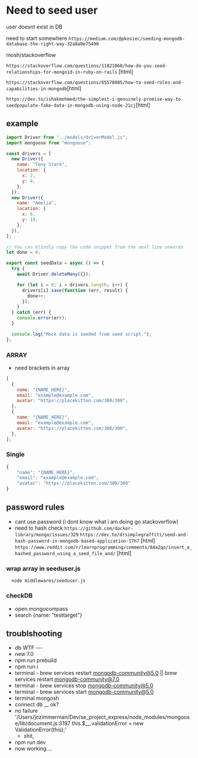 # Need to seed user

user doesnt exist in DB

need to start somewhere
`https://medium.com/@pkosiec/seeding-mongodb-database-the-right-way-32a8a0e75490`

mosh/stackoverflow

`https://stackoverflow.com/questions/11821068/how-do-you-seed-relationships-for-mongoid-in-ruby-on-rails` [html]

`https://stackoverflow.com/questions/65578085/how-to-seed-roles-and-capabilities-in-mongodb`[html]

`https://dev.to/ishakmohmed/the-simplest-i-genuinely-promise-way-to-seedpopulate-fake-data-in-mongodb-using-node-21cj`[html]

## example

```js
import Driver from "../models/driverModel.js";
import mongoose from "mongoose";

const drivers = [
  new Driver({
    name: "Tony Stark",
    location: {
      x: 2,
      y: 4,
    },
  }),
  new Driver({
    name: "Amelia",
    location: {
      x: 6,
      y: 19,
    },
  }),
];

// You can blindly copy the code snippet from the next line onwards
let done = 0;

export const seedData = async () => {
  try {
    await Driver.deleteMany({});

    for (let i = 0; i < drivers.length; i++) {
      drivers[i].save(function (err, result) {
        done++;
      });
    }
  } catch (err) {
    console.error(err);
  }

  console.log("Mock data is seeded from seed script.");
};
```

### ARRAY

- need brackets in array

```js
[
  {
    name: "{NAME_HERE}",
    email: "example@example.com",
    avatar: "https://placekitten.com/300/300",
  },
  {
    name: "{NAME_HERE}",
    email: "example@example.com",
    avatar: "https://placekitten.com/300/300",
  },
];
```

### Single

```js
{
    "name": "{NAME_HERE}",
    "email": "example@example.com",
    "avatar": "https://placekitten.com/300/300"
}
```

## password rules

- cant use password (i dont know what i am doing go stackoverflow)
- need to hash
  check `https://github.com/docker-library/mongo/issues/329`
  `https://dev.to/drsimplegraffiti/seed-and-hash-password-in-mongodb-based-application-17h7` [html]
  `https://www.reddit.com/r/learnprogramming/comments/84a2qo/insert_a_hashed_password_using_a_seed_file_and/` [html]

### wrap array in seeduser.js

```terminal
  node middlewares/seeduser.js
```

### checkDB

- open mongocompass
- search
  {name: "testtarget"}

## troublshooting

- db WTF ---
- new 7.0
- npm run prebuild
- npm run i
- terminal - brew services restart mongodb-community@5.0 || brew services restart mongodb-community@7.0
- terminal - brew services stop mongodb-community@5.0
- terminal - brew services start mongodb-community@5.0
- terminal mongosh
- connect db __ ok?
- no failure '/Users/jozimmerman/Dev/se_project_express/node_modules/mongoose/lib/document.js:3197
    this.$__.validationError = new ValidationError(this);'
    - shit,
- npm run dev
- now working....
